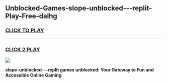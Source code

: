 
## Unblocked-Games-slope-unblocked---replit-Play-Free-dalhg
<h3>
<a href="https://premium76.site?title=slope-unblocked---replit&ref=23A">CLICK TO PLAY</a></h3>
<hr>

<h3>
<a href="https://premium76.site?title=slope-unblocked---replit&ref=23A">CLICK 2 PLAY</a>
  
</h3>

<a href="https://premium76.site?title=slope-unblocked---replit&ref=23A"><img src="https://clearcache.store/games.png"></a>


**slope-unblocked---replit games unblocked: Your Gateway to Fun and Accessible Online Gaming**
